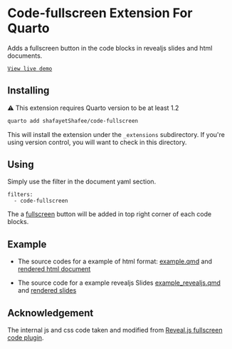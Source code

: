# Code-fullscreen Extension For Quarto

Adds a fullscreen button in the code blocks in revealjs slides and html documents.

[`View live demo`](https://shafayetshafee.github.io/code-fullscreen/example_revealjs.html)

## Installing

:warning: This extension requires Quarto version to be at least 1.2

```bash
quarto add shafayetShafee/code-fullscreen
```

This will install the extension under the `_extensions` subdirectory.
If you're using version control, you will want to check in this directory.

## Using

Simply use the filter in the document yaml section.

```
filters:
  - code-fullscreen
```

The a [fullscreen](https://icons.getbootstrap.com/icons/fullscreen/) button will be added in top right corner of each code blocks. 

## Example

- The source codes for a example of html format: [example.qmd](example.qmd) and [rendered html document](https://shafayetshafee.github.io/code-fullscreen/example.html)

- The source code for a example revealjs Slides [example_revealjs.qmd](example_revealjs.qmd) and [rendered slides](https://shafayetshafee.github.io/code-fullscreen/example_revealjs.html)


## Acknowledgement

The internal js and css code taken and modified from [Reveal.js fullscreen code plugin](https://github.com/mkordulewski/reveal.js-fullscreen-code).
